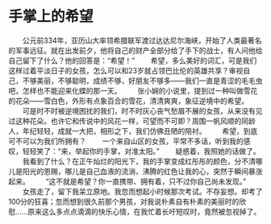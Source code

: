 # 手掌上的希望
　　公元前334年，亚历山大率领希腊联军渡过达达尼尔海峡，开始了人类最著名的军事远征。就在出发前夕，他将自己的财产全部分给了手下的战士，有人问他给自己留下了什么？他的回答是：“希望！” 
　　希望，多么美好的词汇，可是我们这样过着平淡日子的女孩，怎么可以和23岁就占领巴比伦的英雄共享？审视自己，不够美丽，不够聪明，成绩不够，好朋友不够多——我们一直是青涩的毛毛虫吧，怎样也不能迎来化蝶的那一天。 
　　张小娴的小说里，提到过一种叫做雪花的花朵——雪白色，外形有点象百合的雪花，清清爽爽，象征逆境中的希望。 
　　可是时不时被逆境困扰的我们，时不时灰心丧气愁眉不展的女孩，从来没有见过这种花朵。也许它和传说中的风花一样，可望而不可即？周围一帆风顺的同龄人，年纪轻轻，成就一大把，相形之下，我们仿佛丑陋的陪衬。 
　　希望，到底可不可以为我们所拥有？ 
　　一个来自山区的女孩，平常不多话，听到我的感叹，轻轻笑了：“来，举起你的手掌，对准太阳。” 
　　疑惑着，我照她的话做了。 
　　我看到了什么？在正午灿烂的阳光下，我的手掌变成红彤彤的颜色，分不清哪儿是阳光的恩赐，哪儿是自己血液的流淌，沸腾的红色让我的心，突然于瞬间暴涨起来。 
　　“这不就是希望？你一直携带、拥有着，只不过你自己尚未发现。” 
　　女孩走了，留下我呆立原地。我忽而想起小时候那次考试。不存妄想。却考了100分的狂喜；忽而想到很久前那个男孩，对我说朴素自有朴素的美丽时的欣慰……原来这么多点点滴滴的快乐心情，在我忙着长吁短叹时，竟然被忽视掉了。
 
